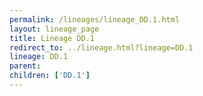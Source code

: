 ```yaml
---
permalink: /lineages/lineage_DD.1.html
layout: lineage_page
title: Lineage DD.1
redirect_to: ../lineage.html?lineage=DD.1
lineage: DD.1
parent: 
children: ['DD.1']
---
```

